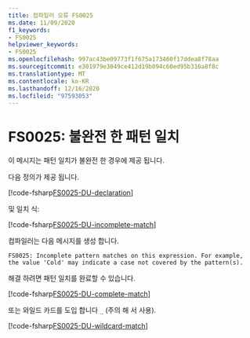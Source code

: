 ```yaml
---
title: 컴파일러 오류 FS0025
ms.date: 11/09/2020
f1_keywords:
- FS0025
helpviewer_keywords:
- FS0025
ms.openlocfilehash: 997ac43be09773f1f675a173460f17ddea8f78aa
ms.sourcegitcommit: e301979e3049ce412d19b094c60ed95b316a8f8c
ms.translationtype: MT
ms.contentlocale: ko-KR
ms.lasthandoff: 12/16/2020
ms.locfileid: "97593053"
---
```

# <a name="fs0025-incomplete-pattern-match"></a>FS0025: 불완전 한 패턴 일치

이 메시지는 패턴 일치가 불완전 한 경우에 제공 됩니다.

다음 정의가 제공 됩니다.

[!code-fsharp[FS0025-DU-declaration](~/samples/snippets/fsharp/compiler-messages/fs0025.fsx#L2-L6)]

및 일치 식:

[!code-fsharp[FS0025-DU-incomplete-match](~/samples/snippets/fsharp/compiler-messages/fs0025.fsx#L15-L17)]

컴파일러는 다음 메시지를 생성 합니다.

```text
FS0025: Incomplete pattern matches on this expression. For example, the value 'Cold' may indicate a case not covered by the pattern(s).
```

해결 하려면 패턴 일치를 완료할 수 있습니다.

[!code-fsharp[FS0025-DU-complete-match](~/samples/snippets/fsharp/compiler-messages/fs0025.fsx#L9-L12)]

또는 와일드 카드를 도입 합니다 `_` (주의 해 서 사용).

[!code-fsharp[FS0025-DU-wildcard-match](~/samples/snippets/fsharp/compiler-messages/fs0025.fsx#L20-L23)]

